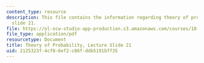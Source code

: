 ```yaml
---
content_type: resource
description: This file contains the information regarding theory of probability, lecture
  slide 21.
file: https://ol-ocw-studio-app-production.s3.amazonaws.com/courses/18-175-theory-of-probability-spring-2014/2125323f4cf06ef2c86fddb5191bff35_MIT18_175S14_Lecture21.pdf
file_type: application/pdf
resourcetype: Document
title: Theory of Probability, Lecture Slide 21
uid: 2125323f-4cf0-6ef2-c86f-ddb5191bff35
---
```


